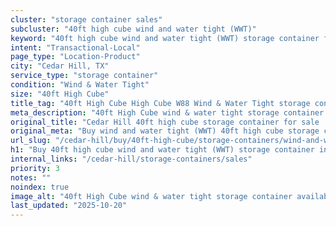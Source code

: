 ```yaml
---
cluster: "storage container sales"
subcluster: "40ft high cube wind and water tight (WWT)"
keyword: "40ft high cube wind and water tight (WWT) storage container for sale Cedar Hill, TX"
intent: "Transactional-Local"
page_type: "Location-Product"
city: "Cedar Hill, TX"
service_type: "storage container"
condition: "Wind & Water Tight"
size: "40ft High Cube"
title_tag: "40ft High Cube High Cube W88 Wind & Water Tight storage container Sales in Cedar Hill | LC Container"
meta_description: "40ft High Cube wind & water tight storage container sales in Cedar Hill. High cube containers with extra height. Fast delivery, competitive pricing. Serving storage containers area. Quote ID: 1C6. Call (214) 524-4168 for your free quote today."
original_title: "Cedar Hill 40ft high cube storage container for sale | LC"
original_meta: "Buy wind and water tight (WWT) 40ft high cube storage container sale with local delivery in Cedar Hill, TX. LC Container — local Since 2003. Request a fast quote today."
url_slug: "/cedar-hill/buy/40ft-high-cube/storage-containers/wind-and-water-tight-wwt"
h1: "Buy 40ft high cube wind and water tight (WWT) storage container in Cedar Hill"
internal_links: "/cedar-hill/storage-containers/sales"
priority: 3
notes: ""
noindex: true
image_alt: "40ft High Cube wind & water tight storage container available for delivery in Cedar Hill"
last_updated: "2025-10-20"
---
```


<!-- TODO: Add unique city/inventory copy, images, and internal links here. -->
